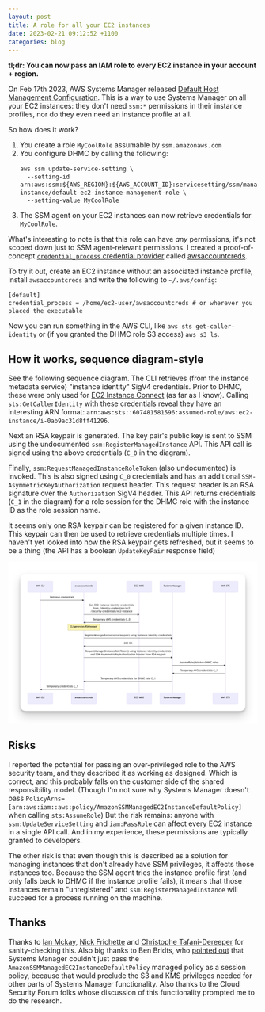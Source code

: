 ```yaml
---
layout: post
title: A role for all your EC2 instances
date: 2023-02-21 09:12:52 +1100
categories: blog
---
```


**tl;dr: You can now pass an IAM role to every EC2 instance in your account + region.**

On Feb 17th 2023, AWS Systems Manager released [Default Host Management Configuration][dhmc].
This is a way to use Systems Manager on all your EC2 instances: they don't need 
`ssm:*` permissions in their instance profiles, nor do they even need an instance
profile at all.

So how does it work?

1. You create a role `MyCoolRole` assumable by `ssm.amazonaws.com`
2. You configure DHMC by calling the following:
   ```
   aws ssm update-service-setting \
     --setting-id arn:aws:ssm:${AWS_REGION}:${AWS_ACCOUNT_ID}:servicesetting/ssm/managed-instance/default-ec2-instance-management-role \
     --setting-value MyCoolRole
   ```
3. The SSM agent on your EC2 instances can now retrieve credentials for `MyCoolRole`.

What's interesting to note is that this role can have *any* permissions, it's not
scoped down just to SSM agent-relevant permissions. I created a proof-of-concept
[`credential_process` credential provider][cred-process] called [awsaccountcreds][github].

To try it out, create an EC2 instance without an associated instance profile,
install `awsaccountcreds` and write the following to `~/.aws/config`:

```
[default]
credential_process = /home/ec2-user/awsaccountcreds # or wherever you placed the executable
```

Now you can run something in the AWS CLI, like `aws sts get-caller-identity` or 
(if you granted the DHMC role S3 access) `aws s3 ls`.

## How it works, sequence diagram-style

See the following sequence diagram. The CLI retrieves (from the instance metadata
service) "instance identity" SigV4 credentials. Prior to DHMC, these were only used for
[EC2 Instance Connect][ec2ic] (as far as I know). Calling `sts:GetCallerIdentity`
with these credentials reveal they have an interesting ARN format: `arn:aws:sts::607481581596:assumed-role/aws:ec2-instance/i-0ab9ac31d8ff41296`.

Next an RSA keypair is generated. The key pair's public key is sent to SSM using
the undocumented `ssm:RegisterManagedInstance` API. This API call is signed using
the above credentials (`C_0` in the diagram).

Finally, `ssm:RequestManagedInstanceRoleToken` (also undocumented) is invoked.
This is also signed using `C_0` credentials and has an additional `SSM-AsymmetricKeyAuthorization`
request header. This request header is an RSA signature over the `Authorization`
SigV4 header. This API returns credentials (`C_1` in the diagram) for a role 
session for the DHMC role with the instance ID as the role session name.

It seems only one RSA keypair can be registered for a given instance ID. This 
keypair can then be used to retrieve credentials multiple times. I haven't yet 
looked into how the RSA keypair gets refreshed, but it seems to be a thing (the
API has a boolean `UpdateKeyPair` response field)

![sequence diagram](/assets/2023-02-21-sequence-diagram.png)

## Risks

I reported the potential for passing an over-privileged role to the AWS security
team, and they described it as working as designed. Which is correct, and this
probably falls on the customer side of the shared responsibility model. (Though
I'm not sure why Systems Manager doesn't pass `PolicyArns=[arn:aws:iam::aws:policy/AmazonSSMManagedEC2InstanceDefaultPolicy]` 
when calling `sts:AssumeRole`) But the risk remains: anyone with `ssm:UpdateServiceSetting` 
and `iam:PassRole` can affect every EC2 instance in a single API call. And in 
my experience, these permissions are typically granted to developers.

The other risk is that even though this is described as a solution for managing
instances that don't already have SSM privileges, it affects those instances
too. Because the SSM agent tries the instance profile first (and only falls back
to DHMC if the instance profile fails), it means that those instances remain
"unregistered" and `ssm:RegisterManagedInstance` will succeed for a process
running on the machine.

## Thanks

Thanks to [Ian Mckay][ian], [Nick Frichette][nick] and [Christophe Tafani-Dereeper][christophe]
for sanity-checking this. Also big thanks to Ben Bridts, who [pointed out][ben-tweet]
that Systems Manager couldn't just pass the `AmazonSSMManagedEC2InstanceDefaultPolicy`
managed policy as a session policy, because that would preclude the S3 and
KMS privileges needed for other parts of Systems Manager functionality. Also
thanks to the Cloud Security Forum folks whose discussion of this functionality
prompted me to do the research.

[dhmc]: https://docs.aws.amazon.com/systems-manager/latest/userguide/managed-instances-default-host-management.html
[cred-process]: https://docs.aws.amazon.com/cli/latest/userguide/cli-configure-sourcing-external.html
[github]: https://github.com/aidansteele/awsaccountcreds
[ec2ic]: https://github.com/aws/aws-ec2-instance-connect-config/blob/32d7656adbf5f4b59f9aacd519b545dcedec7fe1/src/bin/eic_harvest_hostkeys#L119
[ian]: https://twitter.com/iann0036
[nick]: https://twitter.com/Frichette_n
[christophe]: https://twitter.com/christophetd
[ben-tweet]: https://twitter.com/benbridts/status/1627844227399917569
